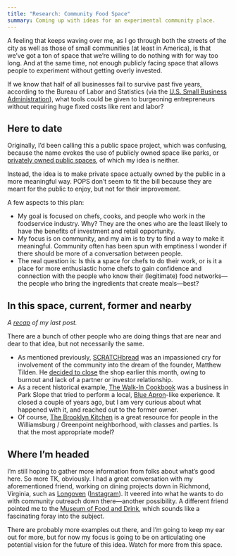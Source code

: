 ```yaml
---
title: "Research: Community Food Space"
summary: Coming up with ideas for an experimental community place.
---
```


A feeling that keeps waving over me, as I go through both the streets of the city as well as those of small communities (at least in America), is that we’ve got a ton of space that we’re willing to do nothing with for way too long. And at the same time, not enough publicly facing space that allows people to experiment without getting overly invested.

If we know that half of all businesses fail to survive past five years, according to the Bureau of Labor and Statistics (via the [U.S. Small Business Administration][sba]), what tools could be given to burgeoning entrepreneurs without requiring huge fixed costs like rent and labor?

## Here to date

Originally, I’d been calling this a public space project, which was confusing, because the name evokes the use of publicly owned space like parks, or [privately owned public spaces][pops], of which my idea is neither.

Instead, the idea is to make private space actually owned by the public in a more meaningful way. POPS don’t seem to fit the bill because they are meant for the public to enjoy, but not for their improvement.

[pops]: http://apops.mas.org
[pops-2000]: http://www.nytimes.com/2000/10/15/realestate/public-realm-private-property-new-study-identifies-rates-hundreds-spaces-that.html
[pops-2015]: http://www.nytimes.com/2015/09/08/nyregion/unwelcome-mat-is-out-at-some-of-new-yorks-privately-owned-public-spaces.html?_r=1
[sba]: https://www.sba.gov/

A few aspects to this plan:

- My goal is focused on chefs, cooks, and people who work in the foodservice industry. Why? They are the ones who are the least likely to have the benefits of investment and retail opportunity.
- My focus is on community, and my aim is to try to find a way to make it meaningful. Community often has been spun with emptiness I wonder if there should be more of a conversation between people.
- The real question is: Is this a space for chefs to do their work, or is it a place for more enthusiastic home chefs to gain confidence and connection with the people who know their (legitimate) food networks—the people who bring the ingredients that create meals—best?

## In this space, current, former and nearby

_A [recap][] of my last post._

[recap]: http://nicbarajas.github.io/sva-ixd-thesis/2015/10/12/switching-gears/

There are a bunch of other people who are doing things that are near and dear to that idea, but not necessarily the same.

- As mentioned previously, [SCRATCHbread][] was an impassioned cry for involvement of the community into the dream of the founder, Matthew Tilden. He [decided to close][email-to-folks] the shop earlier this month, owing to burnout and lack of a partner or investor relationship.
- As a recent historical example, [The Walk-In Cookbook][twic] was a business in Park Slope that tried to perform a local, [Blue Apron][]-like experience. It closed a couple of years ago, but I am very curious about what happened with it, and reached out to the former owner.
- Of course, [The Brooklyn Kitchen][] is a great resource for people in the Williamsburg / Greenpoint neighborhood, with classes and parties. Is that the most appropriate model?

[SCRATCHbread]: http://scratchbread.com
[kickstarter-campaign]: https://www.kickstarter.com/projects/1105420724/dough
[email-to-folks]: http://us10.campaign-archive2.com/?u=89ac6db4e0cd97c69902fca83&id=e2b99a855e
[twic]: http://www.heresparkslope.com/home/2014/2/17/closed-for-business-the-walk-in-cookbook-72-7th-avenue.html
[Blue Apron]: https://www.blueapron.com/
[The Brooklyn Kitchen]: http://www.thebrooklynkitchen.com

## Where I’m headed

I’m still hoping to gather more information from folks about what’s good here. So more TK, obviously. I had a great conversation with my aforementioned friend, working on dining projects down in Richmond, Virginia, such as [Longoven][] ([Instagram][longoven IG]). It veered into what he wants to do with community outreach down there—another possibility. A different friend pointed me to the [Museum of Food and Drink][mofad], which sounds like a fascinating foray into the subject.

[Longoven]: http://www.longovenrva.com/
[longoven IG]: https://instagram.com/longovenrva/
[mofad]: http://www.mofad.org

There are probably more examples out there, and I’m going to keep my ear out for more, but for now my focus is going to be on articulating one potential vision for the future of this idea. Watch for more from this space.
